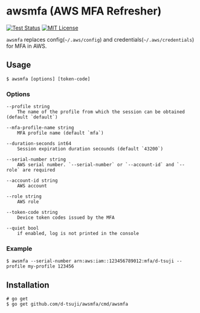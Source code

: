 awsmfa (AWS MFA Refresher)
==========================

[![Test Status](https://github.com/d-tsuji/awsmfa/workflows/test/badge.svg?branch=master)][actions]
[![MIT License](http://img.shields.io/badge/license-MIT-blue.svg?style=flat-square)][license]

[actions]: https://github.com/d-tsuji/awsmfa/actions?workflow=test
[license]: https://github.com/d-tsuji/awsmfa/blob/main/LICENSE

`awsmfa` replaces config(`~/.aws/config`) and credentials(`~/.aws/credentials`) for MFA in AWS.

## Usage

```console
$ awsmfa [options] [token-code]
```

### Options

```
--profile string
	The name of the profile from which the session can be obtained (default `default`)

--mfa-profile-name string
	MFA profile name (default `mfa`)

--duration-seconds int64
	Session expiration duration secounds (default `43200`)

--serial-number string
	AWS serial number. `--serial-number` or `--account-id` and `--role` are required

--account-id string
	AWS account

--role string
	AWS role

--token-code string
	Device token codes issued by the MFA

--quiet bool
    if enabled, log is not printed in the console
```

### Example

```
$ awsmfa --serial-number arn:aws:iam::123456789012:mfa/d-tsuji --profile my-profile 123456
```

## Installation

```
# go get
$ go get github.com/d-tsuji/awsmfa/cmd/awsmfa
```
